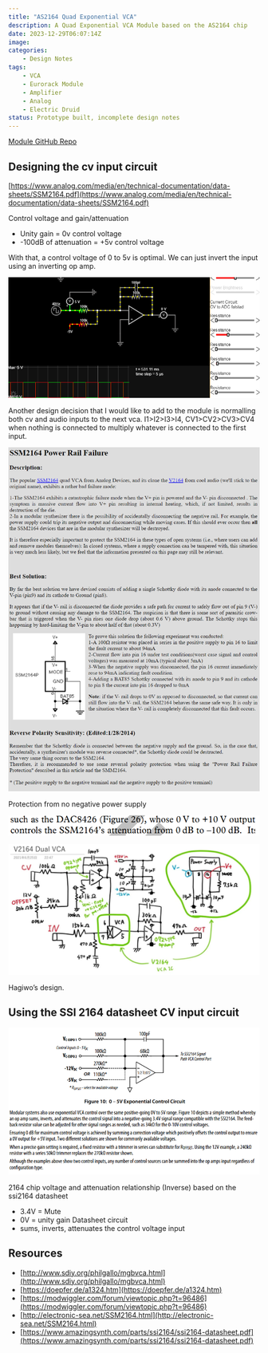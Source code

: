 ```yaml
---
title: "AS2164 Quad Exponential VCA"
description: A Quad Exponential VCA Module based on the AS2164 chip
date: 2023-12-29T06:07:14Z
image: 
categories:
    - Design Notes
tags:
    - VCA
    - Eurorack Module
    - Amplifier
    - Analog
    - Electric Druid
status: Prototype built, incomplete design notes
---
```

[Module GitHub Repo](https://github.com/DIYSynthMNL/Eurorack-2164-Quad-Exponential-VCA)

## Designing the cv input circuit

[https://www.analog.com/media/en/technical-documentation/data-sheets/SSM2164.pdf](https://www.analog.com/media/en/technical-documentation/data-sheets/SSM2164.pdf)
  
Control voltage and gain/attenuation

- Unity gain = 0v control voltage
- -100dB of attenuation = +5v control voltage

With that, a control voltage of 0 to 5v is optimal. We can just invert the input using an inverting op amp.

![cv_input_circuit](cv_input_circuit.png)
  
Another design decision that I would like to add to the module is normalling both cv and audio inputs to the next vca. I1>I2>I3>I4, CV1>CV2>CV3>CV4 when nothing is connected to multiply whatever is connected to the first input.
  
![2164_power_rail_failure](2164_power_rail_failure.png)

Protection from no negative power supply

![2164_cv_to_db_range](2164_cv_to_db_range.png)

![hagiwo_2164](hagiwo_2164.png)

Hagiwo’s design.

## Using the SSI 2164 datasheet CV input circuit

![0_to_5v_exponential_control_circuit](0_to_5v_exponential_control_circuit.png)

2164 chip voltage and attenuation relationship (Inverse) based on the ssi2164 datasheet

- 3.4V = Mute
- 0V = unity gain
Datasheet circuit
- sums, inverts, attenuates the control voltage input

## Resources

- [http://www.sdiy.org/philgallo/mgbvca.html](http://www.sdiy.org/philgallo/mgbvca.html)
- [https://doepfer.de/a1324.htm](https://doepfer.de/a1324.htm)
- [https://modwiggler.com/forum/viewtopic.php?t=96486](https://modwiggler.com/forum/viewtopic.php?t=96486)
- [http://electronic-sea.net/SSM2164.html](http://electronic-sea.net/SSM2164.html)
- [https://www.amazingsynth.com/parts/ssi2164/ssi2164-datasheet.pdf](https://www.amazingsynth.com/parts/ssi2164/ssi2164-datasheet.pdf)
